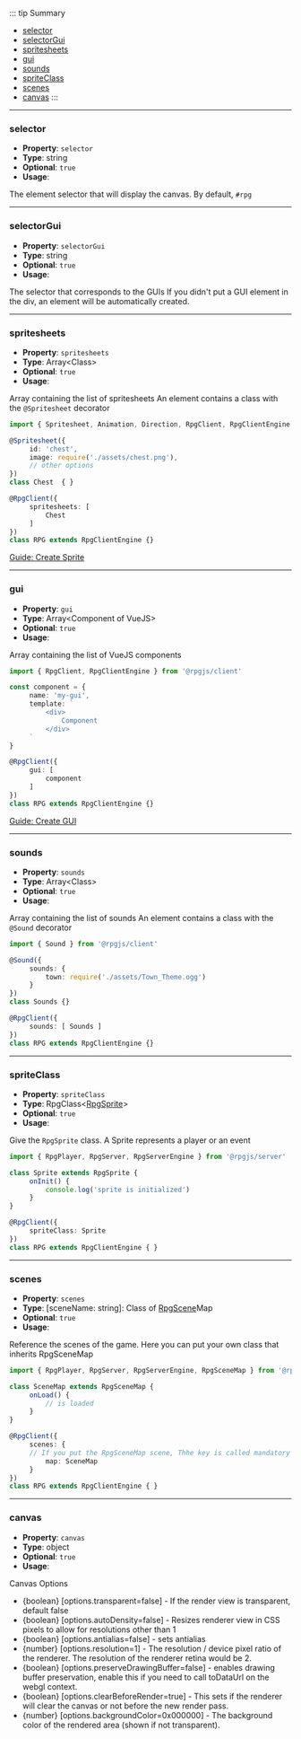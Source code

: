 ::: tip Summary
- [selector](#selector)
- [selectorGui](#selectorgui)
- [spritesheets](#spritesheets)
- [gui](#gui)
- [sounds](#sounds)
- [spriteClass](#spriteclass)
- [scenes](#scenes)
- [canvas](#canvas)
:::
---
### selector
- **Property**: `selector`
- **Type**: string
- **Optional**: `true` 
- **Usage**:

 
The element selector that will display the canvas. By default, `#rpg`


---
### selectorGui
- **Property**: `selectorGui`
- **Type**: string
- **Optional**: `true` 
- **Usage**:

 
The selector that corresponds to the GUIs
If you didn't put a GUI element in the div, an element will be automatically created.


---
### spritesheets
- **Property**: `spritesheets`
- **Type**: Array&lt;Class&gt;
- **Optional**: `true` 
- **Usage**:

 
Array containing the list of spritesheets
An element contains a class with the `@Spritesheet` decorator

```ts
import { Spritesheet, Animation, Direction, RpgClient, RpgClientEngine } from '@rpgjs/client'

@Spritesheet({
     id: 'chest',
     image: require('./assets/chest.png'),
     // other options
})
class Chest  { }

@RpgClient({
     spritesheets: [
         Chest
     ]
})
class RPG extends RpgClientEngine {}
```

[Guide: Create Sprite](/guide/create-sprite.html)


---
### gui
- **Property**: `gui`
- **Type**: Array&lt;Component of VueJS&gt;
- **Optional**: `true` 
- **Usage**:

 
Array containing the list of VueJS components

```ts
import { RpgClient, RpgClientEngine } from '@rpgjs/client'

const component = {
     name: 'my-gui',
     template: `
         <div>
             Component
         </div>
     `
}

@RpgClient({
     gui: [
         component
     ]
})
class RPG extends RpgClientEngine {}
```

[Guide: Create GUI](/guide/create-gui.html)


---
### sounds
- **Property**: `sounds`
- **Type**: Array&lt;Class&gt;
- **Optional**: `true` 
- **Usage**:

 
Array containing the list of sounds
An element contains a class with the `@Sound` decorator

```ts
import { Sound } from '@rpgjs/client'

@Sound({
     sounds: {
         town: require('./assets/Town_Theme.ogg')
     }
})
class Sounds {}

@RpgClient({
     sounds: [ Sounds ]
})
class RPG extends RpgClientEngine {}
```


---
### spriteClass
- **Property**: `spriteClass`
- **Type**: RpgClass&lt;[RpgSprite](/classes/sprite)&gt;
- **Optional**: `true` 
- **Usage**:

 
Give the `RpgSprite` class. A Sprite represents a player or an event

```ts
import { RpgPlayer, RpgServer, RpgServerEngine } from '@rpgjs/server'

class Sprite extends RpgSprite {
     onInit() {
         console.log('sprite is initialized')
     }
}

@RpgClient({
     spriteClass: Sprite
})
class RPG extends RpgClientEngine { } 
``` 


---
### scenes
- **Property**: `scenes`
- **Type**:  [sceneName: string]: Class of [RpgScene](/classes/scene-map)Map 
- **Optional**: `true` 
- **Usage**:

 
Reference the scenes of the game. Here you can put your own class that inherits RpgSceneMap

```ts
import { RpgPlayer, RpgServer, RpgServerEngine, RpgSceneMap } from '@rpgjs/server'

class SceneMap extends RpgSceneMap {
     onLoad() {
         // is loaded
     }
}

@RpgClient({
     scenes: {
     // If you put the RpgSceneMap scene, Thhe key is called mandatory `map`
         map: SceneMap
     }
})
class RPG extends RpgClientEngine { } 
``` 


---
### canvas
- **Property**: `canvas`
- **Type**: object
- **Optional**: `true` 
- **Usage**:

 
Canvas Options

* {boolean} [options.transparent=false] - If the render view is transparent, default false
* {boolean} [options.autoDensity=false] - Resizes renderer view in CSS pixels to allow for
  resolutions other than 1
* {boolean} [options.antialias=false] - sets antialias
* {number} [options.resolution=1] - The resolution / device pixel ratio of the renderer. The
 resolution of the renderer retina would be 2.
* {boolean} [options.preserveDrawingBuffer=false] - enables drawing buffer preservation,
 enable this if you need to call toDataUrl on the webgl context.
* {boolean} [options.clearBeforeRender=true] - This sets if the renderer will clear the canvas or
     not before the new render pass.
* {number} [options.backgroundColor=0x000000] - The background color of the rendered area
 (shown if not transparent).

